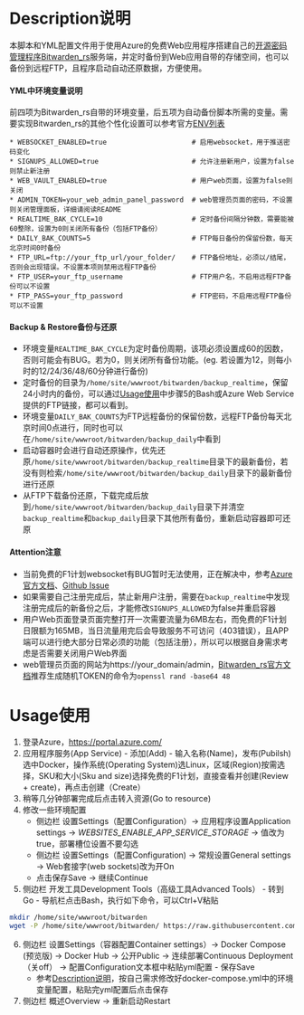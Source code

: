 # Description说明
本脚本和YML配置文件用于使用Azure的免费Web应用程序搭建自己的[开源密码管理程序Bitwarden_rs](https://github.com/dani-garcia/bitwarden_rs/)服务端，并定时备份到Web应用自带的存储空间，也可以备份到远程FTP，且程序启动自动还原数据，方便使用。

#### YML中环境变量说明
前四项为Bitwarden_rs自带的环境变量，后五项为自动备份脚本所需的变量。需要实现Bitwarden_rs的其他个性化设置可以参考官方[ENV列表](https://github.com/dani-garcia/bitwarden_rs/blob/master/.env.template)
```
* WEBSOCKET_ENABLED=true                     # 启用websocket，用于推送密码变化
* SIGNUPS_ALLOWED=true                       # 允许注册新用户，设置为false则禁止新注册
* WEB_VAULT_ENABLED=true                     # 用户web页面，设置为false则关闭
* ADMIN_TOKEN=your_web_admin_panel_password  # web管理员页面的密码，不设置则关闭管理面板，详细请阅读README
* REALTIME_BAK_CYCLE=10                      # 定时备份间隔分钟数，需要能被60整除，设置为0则关闭所有备份（包括FTP备份）
* DAILY_BAK_COUNTS=5                         # FTP每日备份的保留份数，每天北京时间0时备份
* FTP_URL=ftp://your_ftp_url/your_folder/    # FTP备份地址，必须以/结尾，否则会出现错误。不设置本项则禁用远程FTP备份
* FTP_USER=your_ftp_username                 # FTP用户名，不启用远程FTP备份可以不设置
* FTP_PASS=your_ftp_password                 # FTP密码，不启用远程FTP备份可以不设置
```

#### Backup & Restore备份与还原
* 环境变量`REALTIME_BAK_CYCLE`为定时备份周期，该项必须设置成60的因数，否则可能会有BUG。若为0，则关闭所有备份功能。(eg. 若设置为12，则每小时的12/24/36/48/60分钟进行备份)
* 定时备份的目录为`/home/site/wwwroot/bitwarden/backup_realtime`，保留24小时内的备份，可以通过[Usage使用](#Usage使用)中步骤5的Bash或Azure Web Service提供的FTP链接，都可以看到。
* 环境变量`DAILY_BAK_COUNTS`为FTP远程备份的保留份数，远程FTP备份每天北京时间0点进行，同时也可以在`/home/site/wwwroot/bitwarden/backup_daily`中看到
* 启动容器时会进行自动还原操作，优先还原`/home/site/wwwroot/bitwarden/backup_realtime`目录下的最新备份，若没有则检索`/home/site/wwwroot/bitwarden/backup_daily`目录下的最新备份进行还原
* 从FTP下载备份还原，下载完成后放到`/home/site/wwwroot/bitwarden/backup_daily`目录下并清空`backup_realtime`和`backup_daily`目录下其他所有备份，重新启动容器即可还原

#### Attention注意
* 当前免费的F1计划websocket有BUG暂时无法使用，正在解决中，参考[Azure官方文档](https://docs.microsoft.com/zh-cn/azure/app-service/containers/app-service-linux-faq#web-sockets)、[Github Issue](https://github.com/MicrosoftDocs/azure-docs/issues/49245)
* 如果需要自己注册完成后，禁止新用户注册，需要在`backup_realtime`中发现注册完成后的新备份之后，才能修改`SIGNUPS_ALLOWED`为false并重启容器
* 用户Web页面登录页面完整打开一次需要流量为6MB左右，而免费的F1计划日限额为165MB，当日流量用完后会导致服务不可访问（403错误），且APP端可以进行绝大部分日常必须的功能（包括注册），所以可以根据自身需求考虑是否需要关闭用户Web界面
* web管理员页面的网站为https://your_domain/admin，[Bitwarden_rs官方文档](https://github.com/dani-garcia/bitwarden_rs/wiki/Enabling-admin-page)推荐生成随机TOKEN的命令为`openssl rand -base64 48`

# Usage使用
1. 登录Azure，https://portal.azure.com/
2. 应用程序服务(App Service) - 添加(Add) - 输入名称(Name)，发布(Pubilsh)选中Docker，操作系统(Operating System)选Linux，区域(Region)按需选择，SKU和大小(Sku and size)选择免费的F1计划，直接查看并创建(Review + create)，再点击创建（Create）
3. 稍等几分钟部署完成后点击转入资源(Go to resource)
4. 修改一些环境配置
    * 侧边栏 设置Settings（配置Configuration）-> 应用程序设置Application settings -> *WEBSITES_ENABLE_APP_SERVICE_STORAGE* -> 值改为true，部署槽位设置不要勾选
    * 侧边栏 设置Settings（配置Configuration) -> 常规设置General settings -> Web套接字(web sockets)改为开On
    * 点击保存Save -> 继续Continue
5. 侧边栏 开发工具Development Tools（高级工具Advanced Tools） - 转到Go - 导航栏点击Bash，执行如下命令，可以Ctrl+V粘贴
```bash
mkdir /home/site/wwwroot/bitwarden
wget -P /home/site/wwwroot/bitwarden/ https://raw.githubusercontent.com/hjh142857/scripts/master/Azure_Bitwarden/bitwarden.sh
```
6. 侧边栏 设置Settings（容器配置Container settings）-> Docker Compose (预览版) -> Docker Hub -> 公开Public -> 连续部署Continuous Deployment（关off） -> 配置Configuration文本框中粘贴yml配置 - 保存Save
    * 参考[Description说明](#Description说明)，按自己需求修改好docker-compose.yml中的环境变量配置，粘贴完yml配置后点击保存
7. 侧边栏 概述Overview -> 重新启动Restart
